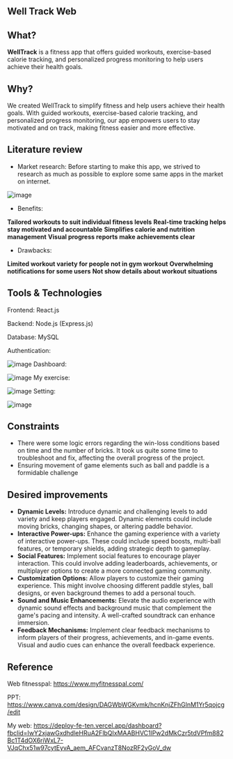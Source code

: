 ## **Well Track Web**
## **What?**

**WellTrack** is a fitness app that offers guided workouts, exercise-based calorie tracking, and personalized progress monitoring to help users achieve their health goals.

## **Why?**

We created WellTrack to simplify fitness and help users achieve their health goals. With guided workouts, exercise-based calorie tracking, and personalized progress monitoring, our app empowers users to stay motivated and on track, making fitness easier and more effective.

## **Literature review**

- Market research:
Before starting to make this app, we strived to research as much as possible to explore some same apps in the market on internet.

![image](https://github.com/user-attachments/assets/7804a7af-2620-4da9-8e52-16d443a9e9fe)

- Benefits:

**Tailored workouts to suit individual fitness levels**
**Real-time tracking helps stay motivated and accountable**
**Simplifies calorie and nutrition management**
**Visual progress reports make achievements clear**

- Drawbacks:

**Limited workout variety for people not in gym workout**
**Overwhelming notifications for some users**
**Not show details about workout situations**

## **Tools & Technologies**

Frontend: React.js

Backend: Node.js (Express.js)

Database: MySQL

Authentication:

![image](https://github.com/user-attachments/assets/2466eb8e-a66f-4391-a12c-3b0e89fa441a)
Dashboard:

![image](https://github.com/user-attachments/assets/bdba30b8-4285-431f-96ca-18b3d1ef916b)
My exercise:

![image](https://github.com/user-attachments/assets/b4c8bb5e-a36e-4f94-a6f2-08f9f846f16b)
Setting:

![image](https://github.com/user-attachments/assets/97e35a8e-c52f-49f5-a832-fc77d0b94a61)

## **Constraints**

- There were some logic errors regarding the win-loss conditions based on time and the number of bricks. It took us quite some time to troubleshoot and fix, affecting the overall progress of the project.
- Ensuring movement of game elements such as ball and paddle is a formidable challenge

## **Desired improvements**

- **Dynamic Levels:** Introduce dynamic and challenging levels to add variety and keep players engaged. Dynamic elements could include moving bricks, changing shapes, or altering paddle behavior.
- **Interactive Power-ups:** Enhance the gaming experience with a variety of interactive power-ups. These could include speed boosts, multi-ball features, or temporary shields, adding strategic depth to gameplay.
- **Social Features:** Implement social features to encourage player interaction. This could involve adding leaderboards, achievements, or multiplayer options to create a more connected gaming community.
- **Customization Options:** Allow players to customize their gaming experience. This might involve choosing different paddle styles, ball designs, or even background themes to add a personal touch.
- **Sound and Music Enhancements:** Elevate the audio experience with dynamic sound effects and background music that complement the game's pacing and intensity. A well-crafted soundtrack can enhance immersion.
- **Feedback Mechanisms:** Implement clear feedback mechanisms to inform players of their progress, achievements, and in-game events. Visual and audio cues can enhance the overall feedback experience.

## **Reference**

Web fitnesspal: https://www.myfitnesspal.com/

PPT: https://www.canva.com/design/DAGWbWGKvmk/hcnKnjZFhGlnM1Yr5qojcg/edit

My web: https://deploy-fe-ten.vercel.app/dashboard?fbclid=IwY2xjawGxdhdleHRuA2FlbQIxMAABHVC1lPw2dMkCzr5tdVPfm882Bc1T4dOX6riWxL7-VJqChx51w97cytEyvA_aem_AFCvanzT8NozRF2yGoV_dw
